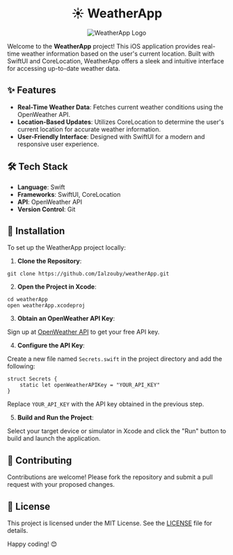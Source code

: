 <h1 align="center">☀️ WeatherApp</h1>

<p align="center">
  <img src="https://media.giphy.com/media/v1.Y2lkPTc5MGI3NjExdnVwYm96bmlscDM1NHdtc3R4aTFkYjd6cnYwMXB2Nm9qamdhZnJpZyZlcD12MV9naWZzX3NlYXJjaCZjdD1n/WOfGfEQwDzdGcXYmrn/giphy.gif" alt="WeatherApp Logo">
</p>

<p>Welcome to the <strong>WeatherApp</strong> project! This iOS application provides real-time weather information based on the user's current location. Built with SwiftUI and CoreLocation, WeatherApp offers a sleek and intuitive interface for accessing up-to-date weather data.</p>

<h2>✨ Features</h2>

<ul>
  <li><strong>Real-Time Weather Data</strong>: Fetches current weather conditions using the OpenWeather API.</li>
  <li><strong>Location-Based Updates</strong>: Utilizes CoreLocation to determine the user's current location for accurate weather information.</li>
  <li><strong>User-Friendly Interface</strong>: Designed with SwiftUI for a modern and responsive user experience.</li>
</ul>

<h2>🛠️ Tech Stack</h2>

<ul>
  <li><strong>Language</strong>: Swift</li>
  <li><strong>Frameworks</strong>: SwiftUI, CoreLocation</li>
  <li><strong>API</strong>: OpenWeather API</li>
  <li><strong>Version Control</strong>: Git</li>
</ul>

<h2>🚀 Installation</h2>

<p>To set up the WeatherApp project locally:</p>

<ol>
  <li><strong>Clone the Repository</strong>:</li>
</ol>

<pre><code>git clone https://github.com/Ialzouby/weatherApp.git
</code></pre>

<ol start="2">
  <li><strong>Open the Project in Xcode</strong>:</li>
</ol>

<pre><code>cd weatherApp
open weatherApp.xcodeproj
</code></pre>

<ol start="3">
  <li><strong>Obtain an OpenWeather API Key</strong>:</li>
</ol>

<p>Sign up at <a href="https://openweathermap.org/api">OpenWeather API</a> to get your free API key.</p>

<ol start="4">
  <li><strong>Configure the API Key</strong>:</li>
</ol>

<p>Create a new file named <code>Secrets.swift</code> in the project directory and add the following:</p>

<pre><code>struct Secrets {
    static let openWeatherAPIKey = "YOUR_API_KEY"
}
</code></pre>

<p>Replace <code>YOUR_API_KEY</code> with the API key obtained in the previous step.</p>

<ol start="5">
  <li><strong>Build and Run the Project</strong>:</li>
</ol>

<p>Select your target device or simulator in Xcode and click the "Run" button to build and launch the application.</p>

<h2>🤝 Contributing</h2>

<p>Contributions are welcome! Please fork the repository and submit a pull request with your proposed changes.</p>

<h2>📄 License</h2>

<p>This project is licensed under the MIT License. See the <a href="LICENSE">LICENSE</a> file for details.</p>

<p>Happy coding! 😊</p>

